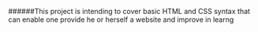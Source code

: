 ######This project is intending to cover basic HTML and CSS syntax that can enable one provide he or herself a website and improve in learng 
